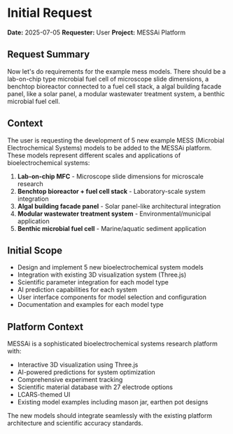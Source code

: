 # Initial Request

**Date:** 2025-07-05
**Requester:** User
**Project:** MESSAi Platform

## Request Summary

Now let's do requirements for the example mess models. There should be a lab-on-chip type microbial fuel cell of microscope slide dimensions, a benchtop bioreactor connected to a fuel cell stack, a algal building facade panel, like a solar panel, a modular wastewater treatment system, a benthic microbial fuel cell.

## Context

The user is requesting the development of 5 new example MESS (Microbial Electrochemical Systems) models to be added to the MESSAi platform. These models represent different scales and applications of bioelectrochemical systems:

1. **Lab-on-chip MFC** - Microscope slide dimensions for microscale research
2. **Benchtop bioreactor + fuel cell stack** - Laboratory-scale system integration
3. **Algal building facade panel** - Solar panel-like architectural integration
4. **Modular wastewater treatment system** - Environmental/municipal application
5. **Benthic microbial fuel cell** - Marine/aquatic sediment application

## Initial Scope

- Design and implement 5 new bioelectrochemical system models
- Integration with existing 3D visualization system (Three.js)
- Scientific parameter integration for each model type
- AI prediction capabilities for each system
- User interface components for model selection and configuration
- Documentation and examples for each model type

## Platform Context

MESSAi is a sophisticated bioelectrochemical systems research platform with:
- Interactive 3D visualization using Three.js
- AI-powered predictions for system optimization
- Comprehensive experiment tracking
- Scientific material database with 27 electrode options
- LCARS-themed UI
- Existing model examples including mason jar, earthen pot designs

The new models should integrate seamlessly with the existing platform architecture and scientific accuracy standards.